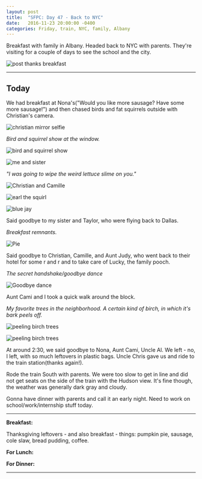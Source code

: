 ```yaml
---
layout: post
title:  "SFPC: Day 47 - Back to NYC"
date:   2016-11-23 20:00:00 -0400
categories: Friday, train, NYC, family, Albany
---
```


Breakfast with family in Albany. Headed back to NYC with parents. They're visiting for a couple of days to see the school and the city.

![post thanks breakfast](/images/11262016_thxgiv_18.JPG)

-----

<h2>Today</h2>

We had breakfast at Nona's("Would you like more sausage? Have some more sausage!") and then chased birds and fat squirrels outside with Christian's camera.

![christian mirror selfie](/images/11262016_thxgiv_19.JPG)

*Bird and squirrel show at the window.*

![bird and squirrel show](/images/IMG_6167.jpg)

![me and sister](/images/11262016_thxgiv_23.JPG)

*"I was going to wipe the weird lettuce slime on you."*

![Christian and Camille](/images/IMG_6186.jpg)

![earl the squirl](/images/11262016_thxgiv_30.JPG)

![blue jay](/images/11262016_thxgiv_33.JPG)

Said goodbye to my sister and Taylor, who were flying back to Dallas.

*Breakfast remnants.*

![Pie](/images/IMG_6189.jpg)

Said goodbye to Christian, Camille, and Aunt Judy, who went back to their hotel for some r and r and to take care of Lucky, the family pooch.

*The secret handshake/goodbye dance*

![Goodbye dance](/images/IMG_6194.jpg)

Aunt Cami and I took a quick walk around the block.

*My favorite trees in the neighborhood. A certain kind of birch, in which it's bark peels off.*

![peeling birch trees](/images/IMG_6205.jpg)

![peeling birch trees](/images/IMG_6207.jpg)

At around 2:30, we said goodbye to Nona, Aunt Cami, Uncle Al. We left - no, I left, with so much leftovers in plastic bags. Uncle Chris gave us and ride to the train station(thanks again!).

Rode the train South with parents. We were too slow to get in line and did not get seats on the side of the train with the Hudson view. It's fine though, the weather was generally dark gray and cloudy.

Gonna have dinner with parents and call it an early night. Need to work on school/work/internship stuff today.

-----

**Breakfast:**

Thanksgiving leftovers - and also breakfast - things: pumpkin pie, sausage, cole slaw, bread pudding, coffee.

**For Lunch:**

**For Dinner:**

-----
